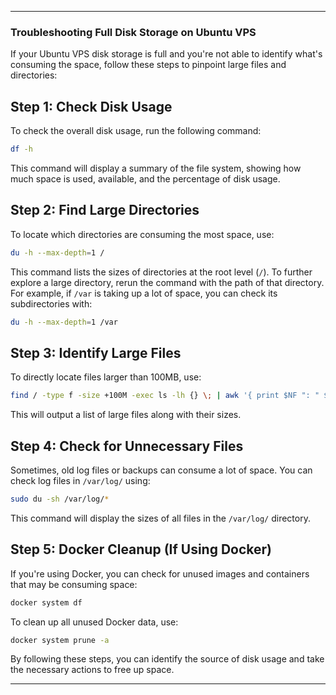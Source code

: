 
---

### Troubleshooting Full Disk Storage on Ubuntu VPS

If your Ubuntu VPS disk storage is full and you're not able to identify what's consuming the space, follow these steps to pinpoint large files and directories:

## Step 1: Check Disk Usage
To check the overall disk usage, run the following command:

```bash
df -h
```

This command will display a summary of the file system, showing how much space is used, available, and the percentage of disk usage.

## Step 2: Find Large Directories
To locate which directories are consuming the most space, use:

```bash
du -h --max-depth=1 /
```

This command lists the sizes of directories at the root level (`/`). To further explore a large directory, rerun the command with the path of that directory. For example, if `/var` is taking up a lot of space, you can check its subdirectories with:

```bash
du -h --max-depth=1 /var
```

## Step 3: Identify Large Files
To directly locate files larger than 100MB, use:

```bash
find / -type f -size +100M -exec ls -lh {} \; | awk '{ print $NF ": " $5 }'
```

This will output a list of large files along with their sizes.

## Step 4: Check for Unnecessary Files
Sometimes, old log files or backups can consume a lot of space. You can check log files in `/var/log/` using:

```bash
sudo du -sh /var/log/*
```

This command will display the sizes of all files in the `/var/log/` directory.

## Step 5: Docker Cleanup (If Using Docker)
If you're using Docker, you can check for unused images and containers that may be consuming space:

```bash
docker system df
```

To clean up all unused Docker data, use:

```bash
docker system prune -a
```

By following these steps, you can identify the source of disk usage and take the necessary actions to free up space.

---
